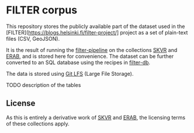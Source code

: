 # FILTER corpus

This repository stores the publicly available part of the dataset used in the
[FILTER](https://blogs.helsinki.fi/filter-project/] project as a set of
plain-text files (CSV, GeoJSON).

It is the result of running the
[filter-pipeline](https://github.com/hsci-r/filter-pipeline) on the
collections [SKVR](https://github.com/sks190/SKVR)
and [ERAB](https://github.com/rahvaluule/erab), and is stored here
for convenience. The dataset can be further converted to an SQL database
using the recipes in [filter-db](https://github.com/hsci-r/filter-db).

The data is stored using [Git LFS](https://git-lfs.com/) (Large File Storage).

TODO description of the tables

## License

As this is entirely a derivative work of [SKVR](https://github.com/sks190/SKVR)
and [ERAB](https://github.com/rahvaluule/erab), the licensing terms of
these collections apply.

